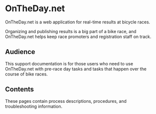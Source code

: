 # OnTheDay.net

OnTheDay.net is a web application for real-time results at bicycle races. 

Organizing and publishing results is a big part of a bike race, and OnTheDay.net helps keep race promoters and registration staff on track.

## Audience
This support documentation is for those users who need to use OnTheDay.net with pre-race day tasks and tasks that happen over the course of bike races. 

## Contents
These pages contain process descriptions, procedures, and troubleshooting information. 

